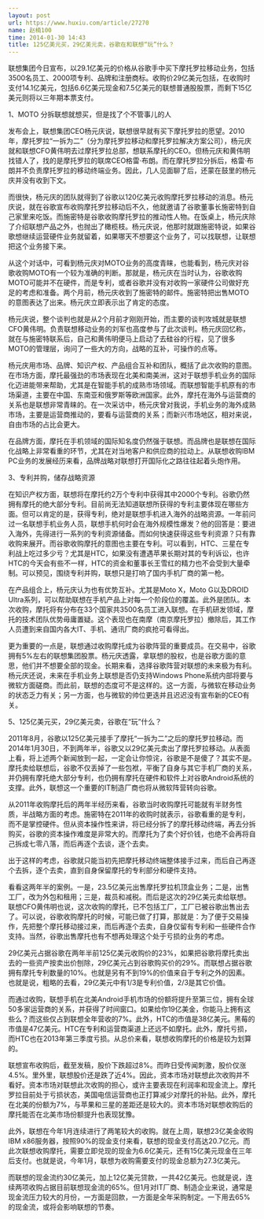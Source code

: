 ```yaml
---
layout: post
url: https://www.huxiu.com/article/27270
name: 赵楠100
time: 2014-01-30 14:43
title: 125亿美元买，29亿美元卖，谷歌在和联想“玩”什么？
---
```

联想集团今日宣布，以29.1亿美元的价格从谷歌手中买下摩托罗拉移动业务，包括3500名员工、2000项专利、品牌和注册商标。收购价29亿美元包括，在收购时支付14.1亿美元，包括6.6亿美元现金和7.5亿美元的联想普通股股票，而剩下15亿美元则将以三年期本票支付。

1、MOTO 分拆联想就想买，但是找了个不管事儿的人

发布会上，联想集团CEO杨元庆说，联想很早就有买下摩托罗拉的愿望。2010年，摩托罗拉“一拆为二”（分为摩托罗拉移动和摩托罗拉解决方案公司），杨元庆就和联想CFO黄伟明去过摩托罗拉总部，想联系摩托的CEO。但杨元庆和黄伟明找错人了，找的是摩托罗拉的联席CEO格雷·布朗。而在摩托罗拉分拆后，格雷·布朗并不负责摩托罗拉的移动终端业务。因此，几人见面聊了后，还蒙在鼓里的杨元庆并没有收到下文。

而很快，杨元庆的团队就得到了谷歌以120亿美元收购摩托罗拉移动的消息。杨元庆说，就在谷歌宣布收购摩托罗拉移动后不久，他就邀请了谷歌董事长施密特到自己家里来吃饭。而施密特是谷歌收购摩托罗拉的推动性人物。在饭桌上，杨元庆除了介绍联想产品之外，也抛出了橄榄枝。杨元庆说，他那时就跟施密特说，如果谷歌想继续运营硬件业务就留着，如果哪天不想要这个业务了，可以找联想，让联想把这个业务接下来。

从这个对话中，可看到杨元庆对MOTO业务的高度青睐，也能看到，杨元庆对谷歌收购MOTO有一个较为准确的判断。那就是，杨元庆在当时认为，谷歌收购MOTO可能并不在硬件，而是专利，或者谷歌并没有对收购一家硬件公司做好充足的考虑和准备。两个月前，杨元庆收到了施密特的邮件。施密特把出售MOTO的意图表达了出来。杨元庆立即表示出了肯定的态度。

杨元庆说，整个谈判也就是从2个月前才刚刚开始，而主要的谈判攻城就是联想CFO黄伟明。负责联想移动业务的刘军也高度参与了此次谈判。杨元庆回忆称，就在与施密特联系后，自己和黄伟明便马上启动了去硅谷的行程，见了很多MOTO的管理层，询问了一些大的方向，战略的互补，可操作的点等。

杨元庆用市场、品牌、知识产权、产品组合互补和团队，概括了此次收购的意图。在市场方面，摩托最强劲的市场表现在北美和南美洲，这对于联想手机业务的国际化迈进能带来帮助，尤其是在智能手机的成熟市场领域。而联想智能手机原有的市场渠道，主要在中国、东南亚和俄罗斯等欧洲国家。此外，摩托在海外与运营商的关系也是联想非常青睐的。在一次采访中，杨元庆曾对我说，手机业务的海外成熟市场，主要是运营商推动的，要看与运营商的关系；而新兴市场地区，相对来说，自由市场的占比会更大。

在品牌方面，摩托在手机领域的国际知名度仍然强于联想。而品牌也是联想在国际化战略上非常看重的环节，尤其在对当地客户和供应商的拉动上。从联想收购IBM PC业务的发展经历来看，品牌战略对联想打开国际化之路往往起着头炮作用。

3、专利并购，储存战略资源

在知识产权方面，联想将在摩托约2万个专利中获得其中2000个专利。谷歌仍然拥有摩托的绝大部分专利。目前尚无法知道联想所获得的专利主要体现在哪些方面。但可以肯定的是，获得专利，绝对是联想手机进入海外的战略资源。一年前问过一名联想手机业务人员，联想手机何时会在海外规模性爆发？他的回答是：要进入海外，先得进行一系列的专利资源储备。而如何快速获得这些专利资源？只有靠收购来展开。而谷歌收购摩托的意图也主要在专利。可以看到，HTC、三星在专利战上吃过多少亏？尤其是HTC，如果没有遭遇苹果长期对其的专利诉讼，也许HTC的今天会有些不一样，HTC的资金和董事长王雪红的精力也不会受到大量牵制。可以预见，围绕专利并购，联想只是打响了国内手机厂商的第一枪。

在产品组合上，杨元庆认为也有优势互补。尤其是Moto X，Moto G以及DROID Ultra系列，可以帮助联想在手机产品上对每一个阶段位的覆盖。此外是团队。本次收购，摩托将有分布在33个国家共3500名员工进入联想。在手机研发领域，摩托的技术团队优势毋庸置疑。这个表现也在南摩（南京摩托罗拉）撤除后，其工作人员遭到来自国内各大IT、手机、通讯厂商的疯抢可看得出。

更为重要的一点是，联想通过收购摩托成为谷歌阵营的重要成员。在交易中，谷歌拥有5%左右的联想集团股票。杨元庆透露，拿联想的股权，也是谷歌方面的意思，他们并不想要全部的现金。长期来看，选择谷歌阵营对联想的未来极为有利。杨元庆还说，未来在手机业务上联想是否仍支持Windows Phone系统内部将要与微软方面磋商。而此前，联想的态度可不是这样的。这一方面，与微软在移动业务的状态乏力有关；另一方面，也与微软的帅位更迭并且迟迟没有宣布新的CEO有关。

5、125亿美元买，29亿美元卖，谷歌在“玩”什么？

2011年8月，谷歌以125亿美元接手了摩托“一拆为二”之后的摩托罗拉移动。而2014年1月30日，不到两年半，谷歌又以29亿美元卖出了摩托罗拉移动。从表面上看，将上述两个新闻放到一起，一定会让你惊诧，谷歌是不是傻了？其实不是。摩托卖给联想后，谷歌不仅丢掉了一些包袱，平衡了自身与其它手机厂商的关系，并仍拥有摩托绝大部分专利，也仍拥有摩托在硬件和软件上对谷歌Android系统的支撑。此外，联想这一个重要的IT制造厂商也将从微软阵营转向谷歌。

从2011年收购摩托后的两年半经历来看，谷歌当时收购摩托可能就有半财务性质，半战略方面的考虑。施密特在2011年的收购时就表示，谷歌看重的是专利，而不是掌控硬件。但从资本操作性来讲，将已经分拆了的摩托移动终端，再去分拆购买，谷歌的资本操作难度是非常大的。而摩托为了卖个好价钱，也绝不会再将自己拆成七零八落，而后再逐个去谈，逐个去卖。

出于这样的考虑，谷歌就只能当初先把摩托移动终端整体接手过来，而后自己再逐个去拆，逐个去卖，直到自身保留摩托的专利部分和硬件支持。

看看这两年半的案例。一是，23.5亿美元出售摩托罗拉机顶盒业务；二是，出售工厂，改为外包和租用；三是，裁员和减税。而后是这次的29亿美元卖给联想。联想CFO黄伟明也说，这次收购的摩托，已不包括工厂，工厂已被谷歌出售出去了。可以说，谷歌收购摩托的时候，可能已做了打算，那就是：为了便于交易操作，先把整个摩托移动接过来，而后再逐个去卖，自身仅留有专利和一些硬件合作支持。当然，谷歌出售摩托也有不想再处理这个处于亏损的业务的考虑。

29亿美元占据谷歌在两年半前125亿美元收购价的23%，如果把谷歌将摩托卖出去的一些资产按卖出价刨除，29亿美元占到谷歌购买价的29%。而联想占据谷歌拥有摩托专利数量的10%。也就是另有不到19%的价值来自于专利之外的因素。也就是说，粗略的去看，29亿美元中有1/3是专利价值，2/3是其它价值。

而通过收购，联想手机在北美Android手机市场的份额将提升至第三位，拥有全球50多家运营商的关系，并获得了时间窗口。如果给你19亿美金，你能马上拥有这些么？而这些仅占到联想全年营收的7%。此外，HTC的市值是38亿美元。黑莓的市值是47亿美元。HTC在专利和运营商渠道上还远不如摩托。此外，摩托亏损，而HTC也在2013年第三季度亏损。从总价来看，联想收购摩托的价格是较为划算的。

联想宣布收购后，截至发稿，股价下跌超过8%。而昨日受传闻刺激，股价仅涨4.5%。里外里，联想股价还是跌了近4%。因此，资本市场对联想此次收购并不看好。资本市场对联想此次收购的担心，或许主要表现在利润率和现金流上。摩托罗拉目前处于亏损状态，美国电信运营商也正打算减少对摩托的补贴。此外，摩托在北美的份额为7%，与苹果和三星的差距还是较大的。资本市场对联想收购后的摩托能否在北美市场份额提升也表现犹豫。

此外，联想在今年1月连续进行了两笔较大的收购。就在上周，联想23亿美金收购IBM x86服务器，按照90%的现金支付来看，联想的现金支付高达20.7亿元。而此次联想收购摩托，需要立即兑现的现金为6.6亿美元，还有15亿美元现金在三年后支付。也就是说，今年1月，联想为收购需要支付的现金总额为27.3亿美元。

而联想的现金流约30亿美元，加上12亿美元贷款，一共42亿美元。也就是说，连续两项收购占据目前联想现金流的65%。但1月对IT厂商、制造企业来说，通常是现金流压力较大的月份，一方面是回款，一方面是全年采购制定。一下用去65%的现金流，或将会影响联想的节奏。

